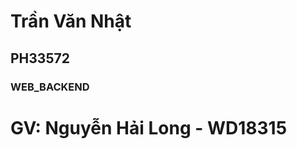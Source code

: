 <h1>Trần Văn Nhật</h1>
<h2>PH33572</h2>
<h3>WEB_BACKEND</h3>
<h1><b>GV: Nguyễn Hải Long - </b> WD18315</h4>
